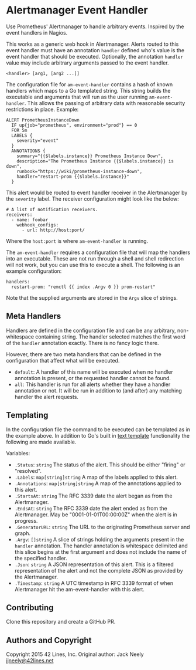 Alertmanager Event Handler
==========================

Use Prometheus' Alertmanager to handle arbitrary events.  Inspired by the
event handlers in Nagios.

This works as a generic web hook in Alertmanager.  Alerts routed to this
event handler must have an annotation `handler` defined who's value is
the event handler that should be executed.  Optionally, the annotation
`handler` value may include arbitrary arguments passed to the event handler.

    <handler> [arg1, [arg2 ...]]

The configuration file for `am-event-handler` contains a hash of known
handlers which maps to a Go templated string.  This string builds the
executable and arguments that will run as the user running `am-event-handler`.
This allows the passing of arbitrary data with reasonable security restrictions
in place.  Example:

    ALERT PrometheusInstanceDown
      IF up{job="prometheus", environment="prod"} == 0
      FOR 5m
      LABELS {
        severity="event"
      }
      ANNOTATIONS {
        summary="{{$labels.instance}} Prometheus Instance Down",
        description="The Prometheus Instance {{$labels.instance}} is down",
        runbook="https://wiki/prometheus-instance-down",
        handler="restart-prom {{$labels.instance}}"
      }

This alert would be routed to event handler receiver in the Alertmanager
by the `severity` label.  The receiver configuration might look like the
below:

    # A list of notification receivers.
    receivers:
      - name: foobar
        webhook_configs:
          - url: http://host:port/

Where the `host:port` is where `am-event-handler` is running.

The `am-event-handler` requires a configuration file that will map the
handlers into an executable.  These are not run through a shell and shell
redirection will not work, but you can use this to execute a shell.  The
following is an example configuration:

    handlers:
      restart-prom: "remctl {{ index .Argv 0 }} prom-restart"

Note that the supplied arguments are stored in the `Argv` slice of strings.

Meta Handlers
-------------

Handlers are defined in the configuration file and can be any arbitrary,
non-whitespace containing string.  The handler selected matches the first
word of the `handler` annotation exactly.  There is no fancy logic there.

However, there are two meta handlers that can be defined in the configuration
that affect what will be executed.

* `default`: A handler of this name will be executed when no handler
  annotation is present, or the requested handler cannot be found.
* `all`: This handler is run for all alerts whether they have a handler
  annotation or not.  It will be run in addition to (and after) any
  matching handler the alert requests.

Templating
----------

In the configuration file the command to be executed can be templated as
in the example above.  In addition to Go's built in [text template][1]
functionality the following are made available.

Variables:

* `.Status`: `string` The status of the alert.  This should be either "firing"
  or "resolved".
* `.Labels`: `map[string]string`  A map of the labels applied to this alert.
* `.Annotations`: `map[string]string`  A map of the annotations applied to
  this alert.
* `.StartsAt`: `string` The RFC 3339 date the alert began as from the
  Alertmanager.
* `.EndsAt`: `string` The RFC 3339 date the alert ended as from the
  Alertmanager.  May be "0001-01-01T00:00:00Z" when the alert is in progress.
* `.GeneratorURL`: `string` The URL to the originating Prometheus server and
  graph.
* `.Argv`: `[]string` A slice of strings holding the arguments present in
  the `handler` annotation.  The handler annotation is whitespace delimited
  and this slice begins at the first argument and does not include the name
  of the specified handler.
* `.Json`: `string` A JSON representation of this alert.  This is a filtered
  representation of the alert and not the complete JSON as provided by the
  Alertmanager.
* `.Timestamp`: `string` A UTC timestamp in RFC 3339 format of when Alertmanager
  hit the am-event-handler with this alert.

Contributing
------------

Clone this repository and create a GitHub PR.

Authors and Copyright
---------------------

Copyright 2015 42 Lines, Inc.  Original author: Jack Neely <jjneely@42lines.net>

[1]: https://golang.org/pkg/text/template/
